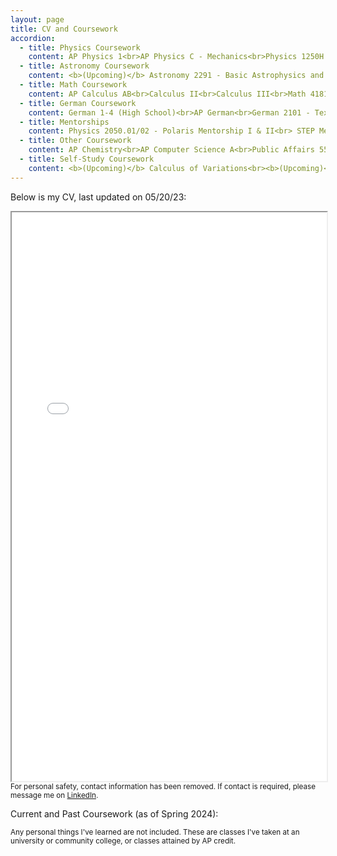 ```yaml
---
layout: page
title: CV and Coursework
accordion: 
  - title: Physics Coursework
    content: AP Physics 1<br>AP Physics C - Mechanics<br>Physics 1250H - Honors Mechanics, Conservation Laws, and Special Relativity<br>Physics 1251H - Honors E&M, Thermal Physics, Waves, and Quantum Physics<br>Physics 2300 - Intermediate Mechanics I<br>Physics 2301 - Intermediate Mechanics II<br>Physics 3700 - Experimental Physics Instrumentation and Data Analysis Lab<br><b>(Upcoming)</b> Physics 5400H - Honors Intermediate Electricity & Magnetism<br><b>(Upcoming)</b> Physics 5500H - Honors Quantum Mechanics I<br><b>(Upcoming)</b> Physics 5680 - Big Data Analytics in Physics
  - title: Astronomy Coursework 
    content: <b>(Upcoming)</b> Astronomy 2291 - Basic Astrophysics and Planetary Science
  - title: Math Coursework
    content: AP Calculus AB<br>Calculus II<br>Calculus III<br>Math 4181H - Honors Analysis I<br>Math 4182H - Honors Analysis II<br>Math 2415 - Ordinary and Partial Differential Equations<br>Math 2568 - Linear Algebra
  - title: German Coursework
    content: German 1-4 (High School)<br>AP German<br>German 2101 - Texts & Contexts I<br>German 2102 - Texts & Contexts II<br>German 3102 - News & Views, Conversations about Current Issues<br><i>(Current)</i> Goethe-Institut Study Abroad Program<br><b>(Upcoming)</b> German 3200 - Topics in German Literature, Art, and Film
  - title: Mentorships
    content: Physics 2050.01/02 - Polaris Mentorship I & II<br> STEP Mentorship
  - title: Other Coursework
    content: AP Chemistry<br>AP Computer Science A<br>Public Affairs 5513/4 - Excel Basic and Advanced Skills
  - title: Self-Study Coursework
    content: <b>(Upcoming)</b> Calculus of Variations<br><b>(Upcoming)</b> Tensor Calculus for Physics<br>
---
```


<p class="message">Below is my CV, last updated on 05/20/23: </p>

<iframe src="/pdfs/CV__Obscured_Copy_.pdf" width="100%" height="910px"></iframe>
<sub>For personal safety, contact information has been removed. If contact is required, please message me on <a href="https://linkedin.com/in/neilghugare" target="_blank" rel="noopener noreferrer">LinkedIn</a>.</sub>

<br>

<p class="message">Current and Past Coursework (as of Spring 2024): </p>
<sub>Any personal things I've learned are not included. These are classes I've taken at an university or community college, or classes attained by AP credit.</sub>